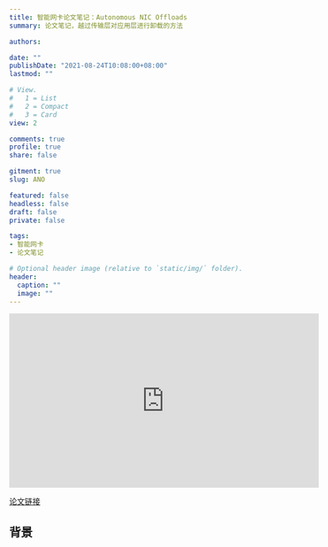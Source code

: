 ```yaml
---
title: 智能网卡论文笔记：Autonomous NIC Offloads
summary: 论文笔记，越过传输层对应用层进行卸载的方法

authors:

date: ""
publishDate: "2021-08-24T10:08:00+08:00"
lastmod: ""

# View.
#   1 = List
#   2 = Compact
#   3 = Card
view: 2

comments: true
profile: true
share: false

gitment: true
slug: ANO

featured: false
headless: false
draft: false
private: false

tags:
- 智能网卡
- 论文笔记

# Optional header image (relative to `static/img/` folder).
header:
  caption: ""
  image: ""
---
```


<center><iframe width="560" height="315" src="https://www.youtube.com/embed/NM11SZu-ABk" title="YouTube video player" frameborder="0" allow="accelerometer; autoplay; clipboard-write; encrypted-media; gyroscope; picture-in-picture" allowfullscreen></iframe></center>

[论文链接](https://dl.acm.org/doi/pdf/10.1145/3445814.3446732)

## **背景**

